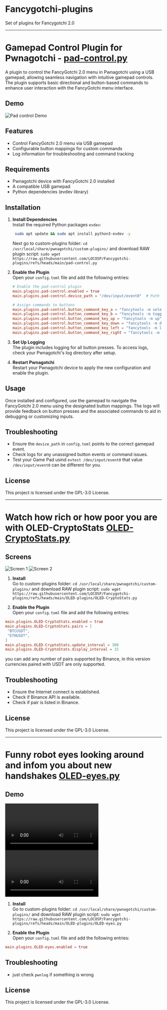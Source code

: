 # Fancygotchi-plugins
Set of plugins for Fancygotchi 2.0

---------------------------------------------

# Gamepad Control Plugin for Pwnagotchi - [pad-control.py](https://github.com/LOCOSP/Fancygotchi-plugins/blob/main/pad-control.py)

A plugin to control the FancyGotchi 2.0 menu in Pwnagotchi using a USB gamepad, allowing seamless navigation with intuitive gamepad controls. The plugin supports basic directional and button-based commands to enhance user interaction with the FancyGotchi menu interface.

## Demo

![Pad control Demo](/demo/pad-control-demo.gif "Demo")

## Features

- Control FancyGotchi 2.0 menu via USB gamepad
- Configurable button mappings for custom commands
- Log information for troubleshooting and command tracking

## Requirements

- Pwnagotchi device with FancyGotchi 2.0 installed
- A compatible USB gamepad
- Python dependencies (evdev library)

## Installation

1. **Install Dependencies**  
  Install the required Python packages `evdev`:
   ```bash
    sudo apt update && sudo apt install python3-evdev -y
   ```
    Next go to custom-plugins folder:
    `cd /usr/local/share/pwnagotchi/custom-plugins/`
    and download RAW plugin script:
    `sudo wget https://raw.githubusercontent.com/LOCOSP/Fancygotchi-plugins/refs/heads/main/pad-control.py`

2. **Enable the Plugin**  
   Open your `config.toml` file and add the following entries:
   ```toml
   # Enable the pad-control plugin
   main.plugins.pad-control.enabled = true
   main.plugins.pad-control.device_path = "/dev/input/event0"  # Path to the gamepad device

   # Assign commands to buttons
   main.plugins.pad-control.button_command_key_a = "fancytools -m select"
   main.plugins.pad-control.button_command_key_b = "fancytools -m toggle"
   main.plugins.pad-control.button_command_key_up = "fancytools -m up"
   main.plugins.pad-control.button_command_key_down = "fancytools -m down"
   main.plugins.pad-control.button_command_key_left = "fancytools -m left"
   main.plugins.pad-control.button_command_key_right = "fancytools -m right"
   ```

3. **Set Up Logging**  
   The plugin includes logging for all button presses. To access logs, check your Pwnagotchi's log directory after setup.

4. **Restart Pwnagotchi**  
   Restart your Pwnagotchi device to apply the new configuration and enable the plugin.

## Usage

Once installed and configured, use the gamepad to navigate the FancyGotchi 2.0 menu using the designated button mappings. The logs will provide feedback on button presses and the associated commands to aid in debugging or customizing inputs.

## Troubleshooting

- Ensure the `device_path` in `config.toml` points to the correct gamepad event.
- Check logs for any unassigned button events or command issues.
- Test your Game Pad usind `evtest /dev/input/event0` that value `/dev/input/event0` can be different for you.

## License

This project is licensed under the GPL-3.0 License.

----------------------------------------------------



# Watch how rich or how poor you are with OLED-CryptoStats [OLED-CryptoStats.py](https://github.com/LOCOSP/Fancygotchi-plugins/blob/main/OLED-plugins/OLED-CryptoStats.py)

## Screens

![Screen 1](demo/OLEDCryptoStats01.png "Screen 1")
![Screen 2](demo/OLEDCryptoStats02.png "Screen 2")

1. **Install**  
   Go to custom-plugins folder:
    `cd /usr/local/share/pwnagotchi/custom-plugins/`
    and download RAW plugin script:
    `sudo wget https://raw.githubusercontent.com/LOCOSP/Fancygotchi-plugins/refs/heads/main/OLED-plugins/OLED-CryptoStats.py`


2. **Enable the Plugin**  
   Open your `config.toml` file and add the following entries:
```toml
main.plugins.OLED-CryptoStats.enabled = true
main.plugins.OLED-CryptoStats.pairs = [
 "BTCUSDT",
 "ETHUSDT",
]
main.plugins.OLED-CryptoStats.update_interval = 300
main.plugins.OLED-CryptoStats.display_interval = 15
```
you can add any number of pairs supported by Binance, in this version currencies paired with USDT are only supported.

## Troubleshooting

- Ensure the Internet connect is established.
- Check if Binance API is available.
- Check if pair is listed in Binance.

## License

This project is licensed under the GPL-3.0 License.

----------------------------------------------------



# Funny robot eyes looking around and infom you about new handshakes [OLED-eyes.py](https://github.com/LOCOSP/Fancygotchi-plugins/blob/main/OLED-plugins/OLED-eyes.py)

## Demo

![New Handshake emotion](/demo/IMG_7404.mov "Demo")
![Looking around](/demo/IMG_7406.mov "Demo")



1. **Install**  
   Go to custom-plugins folder:
    `cd /usr/local/share/pwnagotchi/custom-plugins/`
    and download RAW plugin script:
    `sudo wget https://raw.githubusercontent.com/LOCOSP/Fancygotchi-plugins/refs/heads/main/OLED-plugins/OLED-eyes.py`


2. **Enable the Plugin**  
   Open your `config.toml` file and add the following entries:

```toml
main.plugins.OLED-eyes.enabled = true
```


## Troubleshooting

- just check `pwnlog` if something is wrong

## License

This project is licensed under the GPL-3.0 License.
